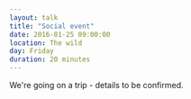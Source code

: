 ```yaml
---
layout: talk
title: "Social event"
date: 2016-01-25 09:00:00
location: The wild
day: Friday
duration: 20 minutes
---
```


We're going on a trip - details to be confirmed.
